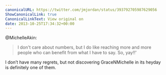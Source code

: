 ```yaml
---
canonicalURL: https://twitter.com/jmjordan/status/393792705987629056
ShowCanonicalLink: true
CanonicalLinkText: View original on
date: 2013-10-25T17:34:32+00:00
---
```

@MichelleAkin:

> I don't care about numbers, but I do like reaching more and more people who can benefit from what I have to say. So, yay!!'

I don’t have many regrets, but not discovering GraceNMichelle in its heyday is definitely one of them.